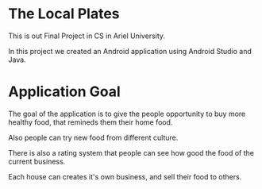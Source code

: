 # The Local Plates
This is out Final Project in CS in Ariel University.

In this project we created an Android application using Android Studio and Java.

# Application Goal
The goal of the application is to give the people opportunity to buy more healthy food, that remineds them their home food.

Also people can try new food from different culture.

There is also a rating system that people can see how good the food of the current business.



Each house can creates it's own business, and sell their food to others.

